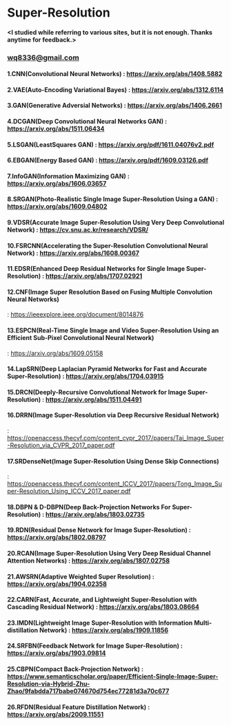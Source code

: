 # Super-Resolution

#### <I studied while referring to various sites, but it is not enough. Thanks anytime for feedback.>
### <wq8336@gmail.com>

#### 1.CNN(Convolutional Neural Networks) : https://arxiv.org/abs/1408.5882
#### 2.VAE(Auto-Encoding Variational Bayes) : https://arxiv.org/abs/1312.6114
#### 3.GAN(Generative Adversial Networks) : https://arxiv.org/abs/1406.2661
#### 4.DCGAN(Deep Convolutional Neural Networks GAN) : https://arxiv.org/abs/1511.06434
#### 5.LSGAN(LeastSquares GAN) : https://arxiv.org/pdf/1611.04076v2.pdf
#### 6.EBGAN(Energy Based GAN) : https://arxiv.org/pdf/1609.03126.pdf
#### 7.InfoGAN(Information Maximizing GAN) : https://arxiv.org/abs/1606.03657
#### 8.SRGAN(Photo-Realistic Single Image Super-Resolution Using a GAN) : https://arxiv.org/abs/1609.04802
#### 9.VDSR(Accurate Image Super-Resolution Using Very Deep Convolutional Network) : https://cv.snu.ac.kr/research/VDSR/
#### 10.FSRCNN(Accelerating the Super-Resolution Convolutional Neural Network) : https://arxiv.org/abs/1608.00367
#### 11.EDSR(Enhanced Deep Residual Networks for Single Image Super-Resolution) : https://arxiv.org/abs/1707.02921
#### 12.CNF(Image Super Resolution Based on Fusing Multiple Convolution Neural Networks) 
: https://ieeexplore.ieee.org/document/8014876
#### 13.ESPCN(Real-Time Single Image and Video Super-Resolution Using an Efficient Sub-Pixel Convolutional Neural Network) 
: https://arxiv.org/abs/1609.05158
#### 14.LapSRN(Deep Laplacian Pyramid Networks for Fast and Accurate Super-Resolution) : https://arxiv.org/abs/1704.03915
#### 15.DRCN(Deeply-Recursive Convolutional Network for Image Super-Resolution) : https://arxiv.org/abs/1511.04491
#### 16.DRRN(Image Super-Resolution via Deep Recursive Residual Network) 
: https://openaccess.thecvf.com/content_cvpr_2017/papers/Tai_Image_Super-Resolution_via_CVPR_2017_paper.pdf
#### 17.SRDenseNet(Image Super-Resolution Using Dense Skip Connections) 
: https://openaccess.thecvf.com/content_ICCV_2017/papers/Tong_Image_Super-Resolution_Using_ICCV_2017_paper.pdf
#### 18.DBPN & D-DBPN(Deep Back-Projection Networks For Super-Resolution) : https://arxiv.org/abs/1803.02735
#### 19.RDN(Residual Dense Network for Image Super-Resolution) : https://arxiv.org/abs/1802.08797
#### 20.RCAN(Image Super-Resolution Using Very Deep Residual Channel Attention Networks) : https://arxiv.org/abs/1807.02758 
#### 21.AWSRN(Adaptive Weighted Super Resolution) : https://arxiv.org/abs/1904.02358
#### 22.CARN(Fast, Accurate, and Lightweight Super-Resolution with Cascading Residual Network) : https://arxiv.org/abs/1803.08664
#### 23.IMDN(Lightweight Image Super-Resolution with Information Multi-distillation Network) : https://arxiv.org/abs/1909.11856
#### 24.SRFBN(Feedback Network for Image Super-Resolution) : https://arxiv.org/abs/1903.09814
#### 25.CBPN(Compact Back-Projection Network) : https://www.semanticscholar.org/paper/Efficient-Single-Image-Super-Resolution-via-Hybrid-Zhu-Zhao/9fabdda717babe074670d754ec77281d3a70c677
#### 26.RFDN(Residual Feature Distillation Network) : https://arxiv.org/abs/2009.11551





